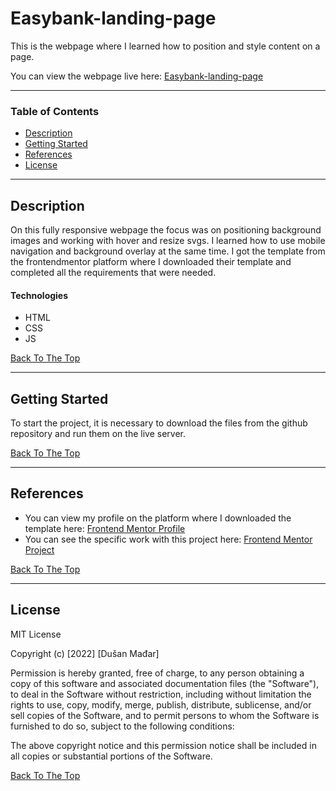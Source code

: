 # Easybank-landing-page

This is the webpage where I learned how to position and style content on a page.

You can view the webpage live here:
[Easybank-landing-page](https://dusan-easybank-landing-page.netlify.app/)

---

### Table of Contents

- [Description](#description)
- [Getting Started](#getting-started)
- [References](#references)
- [License](#license)

---

## Description

On this fully responsive webpage the focus was on positioning background images and working with hover and resize svgs. I learned how to use mobile navigation and background overlay at the same time.
I got the template from the frontendmentor platform where I downloaded their template and completed all the requirements that were needed.

#### Technologies

- HTML
- CSS
- JS

[Back To The Top](#easybank-landing-page)

---

## Getting Started

To start the project, it is necessary to download the files from the github repository and run them on the live server.

[Back To The Top](#easybank-landing-page)

---

## References

- You can view my profile on the platform where I downloaded the template here: [Frontend Mentor Profile](https://www.frontendmentor.io/profile/Djarma12)
- You can see the specific work with this project here: [Frontend Mentor Project](https://www.frontendmentor.io/solutions/easybanklandingpage-with-htmlcss-and-js-response-3s2wsNp-Bs)

[Back To The Top](#easybank-landing-page)

---

## License

MIT License

Copyright (c) [2022] [Dušan Mađar]

Permission is hereby granted, free of charge, to any person obtaining a copy
of this software and associated documentation files (the "Software"), to deal
in the Software without restriction, including without limitation the rights
to use, copy, modify, merge, publish, distribute, sublicense, and/or sell
copies of the Software, and to permit persons to whom the Software is
furnished to do so, subject to the following conditions:

The above copyright notice and this permission notice shall be included in all
copies or substantial portions of the Software.

[Back To The Top](#easybank-landing-page)
